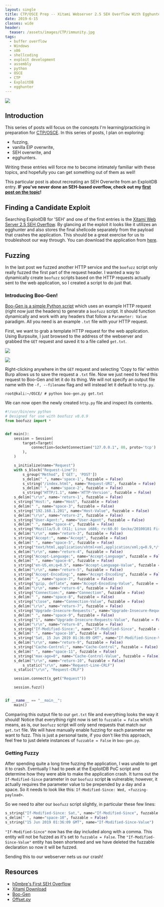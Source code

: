 ```yaml
---
layout: single
title: CTP/OSCE Prep -- Xitami Webserver 2.5 SEH Overflow With Egghunter 
date: 2019-6-15
classes: wide
header:
  teaser: /assets/images/CTP/immunity.jpg
tags:
  - buffer overflow
  - Windows
  - x86
  - shellcoding
  - exploit development
  - assembly
  - python
  - OSCE
  - CTP
  - ExploitDB
  - egghunter
--- 
```

![](/assets/images/CTP/1920x1080_Wallpaper.jpg)

## Introduction

This series of posts will focus on the concepts I'm learning/practicing in preparation for [CTP/OSCE](https://www.offensive-security.com/information-security-training/cracking-the-perimeter/). In this series of posts, I plan on exploring:
+ fuzzing,
+ vanilla EIP overwrite,
+ SEH overwrite, and
+ egghunters.

Writing these entries will force me to become intimately familiar with these topics, and hopefully you can get something out of them as well! 

This particular post is about recreating an SEH Overwrite from an ExploitDB entry. **IF you've never done an SEH-based overflow, check out my [first post on the topic](https://h0mbre.github.io/SEH_Based_Exploit/#)!**

## Finding a Candidate Exploit

Searching ExploitDB for 'SEH' and one of the first entries is the [Xitami Web Server 2.5 SEH Overflow](https://www.exploit-db.com/exploits/46797). By glancing at the exploit it looks like it utilizes an egghunter and also stores the final shellcode separately from the payload that crashes the application. This should be a great exercise for us to troubleshoot our way through. You can download the application from [here](https://imatix-legacy.github.io/xitami.com/).

## Fuzzing

In the last post we fuzzed another HTTP service and the `boofuzz` script only really fuzzed the first part of the request header. I wanted a way to dynamically create `boofuzz` scripts based on the HTTP requests actually sent to the web application, so I created a script to do just that. 

### Introducing Boo-Gen!

[Boo-Gen is a simple Python script](https://github.com/h0mbre/CTP/tree/master/Boo-Gen) which uses an example HTTP request (right now just the headers) to generate a `boofuzz` script. It should function dynamically and work with any headers that follow a `Parameter: Value` paradigm. All you need is an example `.txt` file with your HTTP request.

First, we want to grab a template HTTP request for the web application. Using Burpsuite, I just browsed to the address of the webserver and grabbed the `GET` request and saved it to a file called `get.txt`. 

![](/assets/images/CTP/xitamiHome.JPG)

![](/assets/images/CTP/xitamiBurp.JPG)

Right-clicking anywhere in the `GET` request and selecting 'Copy to file' within Burp allows us to save the request a `.txt` file. Now we just need to feed this request to Boo-Gen and let it do its thing. We will not specify an output file name with the `-f, --filename` flag and will instead let it default to `http.py`. 
```terminal
root@kali:~/OSCE/ # python boo-gen.py get.txt
```

We can now open the newly created `http.py` file and inspect its contents. 
```python
#!/usr/bin/env python
# Designed for use with boofuzz v0.0.9
from boofuzz import *


def main():
    session = Session(
        target=Target(
            connection=SocketConnection("127.0.0.1", 80, proto='tcp')
        ),
    )

    s_initialize(name="Request")
    with s_block("Request-Line"):
        s_group("Method", ['GET', 'POST'])
        s_delim(" ", name='space-1', fuzzable = False)
        s_string("/index.html", name='Request-URI', fuzzable = False)
        s_delim(" ", name='space-2', fuzzable = False)
        s_string("HTTP/1.1", name='HTTP-Version', fuzzable = False)
	s_delim("\r\n", name='return-1', fuzzable = False)
	s_string("Host:", name="Host", fuzzable = False)
	s_delim(" ", name="space-3", fuzzable = False)
	s_string("192.168.1.201", name="Host-Value", fuzzable = False)
	s_delim("\r\n", name="return-2", fuzzable = False)
	s_string("User-Agent:", name="User-Agent", fuzzable = False)
	s_delim(" ", name="space-4", fuzzable = False)
	s_string("Mozilla/5.0 (X11; Linux i686; rv:60.0) Gecko/20100101 Firefox/60.0", name="User-Agent-Value", fuzzable = False)
	s_delim("\r\n", name="return-3", fuzzable = False)
	s_string("Accept:", name="Accept", fuzzable = False)
	s_delim(" ", name="space-5", fuzzable = False)
	s_string("text/html,application/xhtml+xml,application/xml;q=0.9,*/*;q=0.8", name="Accept-Value", fuzzable = False)
	s_delim("\r\n", name="return-4", fuzzable = False)
	s_string("Accept-Language:", name="Accept-Language", fuzzable = False)
	s_delim(" ", name="space-6", fuzzable = False)
	s_string("en-US,en;q=0.5", name="Accept-Language-Value", fuzzable = False)
	s_delim("\r\n", name="return-5", fuzzable = False)
	s_string("Accept-Encoding:", name="Accept-Encoding", fuzzable = False)
	s_delim(" ", name="space-7", fuzzable = False)
	s_string("gzip, deflate", name="Accept-Encoding-Value", fuzzable = False)
	s_delim("\r\n", name="return-6", fuzzable = False)
	s_string("Connection:", name="Connection", fuzzable = False)
	s_delim(" ", name="space-8", fuzzable = False)
	s_string("close", name="Connection-Value", fuzzable = False)
	s_delim("\r\n", name="return-7", fuzzable = False)
	s_string("Upgrade-Insecure-Requests:", name="Upgrade-Insecure-Requests", fuzzable = False)
	s_delim(" ", name="space-9", fuzzable = False)
	s_string("1", name="Upgrade-Insecure-Requests-Value", fuzzable = False)
	s_delim("\r\n", name="return-8", fuzzable = False)
	s_string("If-Modified-Since:", name="If-Modified-Since", fuzzable = False)
	s_delim(" ", name="space-10", fuzzable = False)
	s_string("Sat, 15 Jun 2019 01:36:09 GMT", name="If-Modified-Since-Value", fuzzable = False)
	s_delim("\r\n", name="return-9", fuzzable = False)
	s_string("Cache-Control:", name="Cache-Control", fuzzable = False)
	s_delim(" ", name="space-11", fuzzable = False)
	s_string("max-age=0", name="Cache-Control-Value", fuzzable = False)
	s_delim("\r\n", name="return-10", fuzzable = False)
        s_static("\r\n", name="Request-Line-CRLF")
    s_static("\r\n", "Request-CRLF")

    session.connect(s_get("Request"))

    session.fuzz()


if __name__ == "__main__":
    main()
```

Comparing this output file to our `get.txt` file and everything looks the way it should! Notice that everything right now is set to `fuzzable = False` which means, as is, our `boofuzz` script will only send requests that match our `get.txt` file. We will have manually enable fuzzing for each parameter we want to fuzz. This is just a personal taste, if you don't like this approach, feel free to just delete instances of `fuzzable = False` in `boo-gen.py`. 

### Getting Fuzzy 

After spending quite a long time fuzzing the application, I was unable to get it to crash. Eventually I had to peek at the ExploitDB PoC script and determine how they were able to make the application crash. It turns out the `If-Modified-Since` parameter in our `boofuzz` script **is** vulnerable; however, it actually requires the parameter value to be prepended by a day and a space. So it needs to look like this: `If-Modified-Since: Wed, <fuzzing-payload>`. 

So we need to alter our `boofuzz` script slightly, in particular these few lines:
```python
s_string("If-Modified-Since: Sat,", name="If-Modified-Since", fuzzable = False)
s_delim(" ", name="space-10", fuzzable = False)
s_string("15 Jun 2019 01:36:09 GMT", name="If-Modified-Since-Value")
```

`"If-Modified-Since"` now has the day included along with a comma. This entity will not be fuzzed as it's set to `fuzzable = False`. The `"If-Modified-Since-Value"` entity has been shortened and we have deleted the fuzzable declaration so now it will be fuzzed. 

Sending this to our webserver nets us our crash!


## Resources

+ [h0mbre's First SEH Overflow](https://h0mbre.github.io/SEH_Based_Exploit/#)
+ [Xitami Download](https://imatix-legacy.github.io/xitami.com/)
+ [Boo-Gen](https://github.com/h0mbre/CTP/tree/master/Boo-Gen)
+ [Offset.py](https://github.com/h0mbre/CTP/tree/master/Offset)
